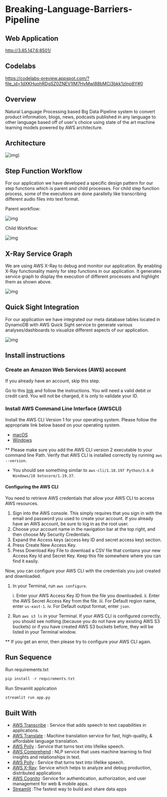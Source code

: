 # Breaking-Language-Barriers-Pipeline



## Web Application

http://3.85.147.6:8501/



## Codelabs

https://codelabs-preview.appspot.com/?file_id=1dXKHuohRDgSZ0ZNEV1IM7HvMwl88bMCi3bkk1zInp8Y#0



## Overview

Natural Language Processing based Big Data Pipeline system to convert product information, blogs, news, podcasts published in any language to other language based off of user's choice using state of the art machine learning models powered by AWS architecture.



## Architecture

![img](https://lh6.googleusercontent.com/kvBi4dwVNdpqmkRHvQLp2_mFTWnMS0sQcyhTCBHNIaE5D2_I015ssHgOiqRgmTDb6Rp1t3FGpH3OyVHkZpRKMNHp5uEWkgEEa1kyJ1ssTkhaN4IdL2h3ljvyZ27P1s25ufX-eDyO1cCNY2y3Lsx5AfHPH9RDhQONp9AvmIRIMFtAKekq))

## Step Function Workflow

For our application we have developed a specific design pattern for our step functions which is parent and child processes. For child step function process, some of the executions are done parallelly like transcribing different audio files into text format.

Parent workflow:

![img](https://lh4.googleusercontent.com/ny9MIWyx8_XegbHN-HmBmFvPZ4_YuWdjcv1J4gJtvNcYhPelzrKKwdaKg9zwA8lOz7qBrMWVhD0GbhyejRSAF6SmgxS8FCN9_cvmeA_dMVIhJJOtU35MTzz0XRg_YXYdspT73_f3EEJjUBXjp9BxAr-4HgXXNGsD0FI8_QwuSMg5LX4X)

Child Workflow:

![img](https://lh4.googleusercontent.com/zZ9i_XjrgJhY-MbBNTCgcy2cirerr0VS98u9jrdSP58Pm3JO33gAYxMLvKLb2CxD9Xv_u22sk9-rGKPl7I4IJ-Rng5hYezNR8dUXv7D3ZquLDb88ApN5P5BM7M_tB0BHhiGJNwnI4k4JotQOrziKRBoTwXnqAjHo2hjYxktchelLzoJO)



## X-Ray Service Graph

We are using AWS X-Ray to debug and monitor our application. By enabling X-Ray functionality mainly for step functions in our application. It generates service graph to display the execution of different processes and highlight them as shown above.

![img](https://lh3.googleusercontent.com/e214oE0aZumT1OZymdizWFLS7beuxLISTH02ub5GaaO3GE8P5-D_beEoSXkMSKeNd_CKe5lb3zhzlSINcAMFLixQLP24kXCnJAz6UxI-15Bon-EBQMH40xe6_XjqPVoS_rza3pLPHVJHhXIn3XM72bv03ebM_wMHGiVr5E5f-yu2Pv75)

## Quick Sight Integration

For our application we have integrated our meta database tables located in DynamoDB with AWS Quick Sight service to generate various analyses/dashboards to visualize different aspects of our application.

![img](https://lh3.googleusercontent.com/vb7Sluun52kMqAIiJq5mjscUba3zg0Xnl6SQwDOaT6fQbP3F3nkCog9npJKwpugTaJt51WtI7eYSwpVD2ZUXI37SQWpZgzLy5KUxWteZpAJi-2cUZsbNrsxvVkavxaDyIIzS6aro83AN9l7b2_3OgswTApUvs97ju12z_JcIe6NGlnb3)



## Install instructions

### Create an Amazon Web Services (AWS) account

If you already have an account, skip this step.

Go to this [link](https://signin.aws.amazon.com/signin?redirect_uri=https%3A%2F%2Fportal.aws.amazon.com%2Fbilling%2Fsignup%2Fresume&client_id=signup) and follow the instructions. You will need a valid debit or credit card. You will not be charged, it is only to validate your ID.

### Install AWS Command Line Interface (AWSCLI)

Install the AWS CLI Version 1 for your operating system. Please follow the appropriate link below based on your operating system.

- [macOS](https://docs.aws.amazon.com/cli/latest/userguide/install-macos.html)
- [Windows](https://docs.aws.amazon.com/cli/latest/userguide/install-windows.html#install-msi-on-windows)

** Please make sure you add the AWS CLI version 2 executable to your command line Path. Verify that AWS CLI is installed correctly by running `aws --version`.

- You should see something similar to `aws-cli/1.18.197 Python/3.6.0 Windows/10 botocore/1.19.37`.

#### Configuring the AWS CLI

You need to retrieve AWS credentials that allow your AWS CLI to access AWS resources.

1. Sign into the AWS console. This simply requires that you sign in with the email and password you used to create your account. If you already have an AWS account, be sure to log in as the root user.
2. Choose your account name in the navigation bar at the top right, and then choose My Security Credentials.
3. Expand the Access keys (access key ID and secret access key) section.
4. Press Create New Access Key.
5. Press Download Key File to download a CSV file that contains your new Access Key Id and Secret Key. Keep this file somewhere where you can find it easily.

Now, you can configure your AWS CLI with the credentials you just created and downloaded.

1. In your Terminal, run `aws configure`.

   i. Enter your AWS Access Key ID from the file you downloaded.
   ii. Enter the AWS Secret Access Key from the file.
   iii. For Default region name, enter `us-east-1`.
   iv. For Default output format, enter `json`.

2. Run `aws s3 ls` in your Terminal. If your AWS CLI is configured correctly, you should see nothing (because you do not have any existing AWS S3 buckets) or if you have created AWS S3 buckets before, they will be listed in your Terminal window.

** If you get an error, then please try to configure your AWS CLI again.



## Run Sequence

Run requirements.txt

```python
pip install -r requirements.txt
```

Run Streamlit application

```python
streamlit run app.py

```

## Built With

- [AWS Transcribe](https://aws.amazon.com/transcribe/) : Service that adds speech to text capabilities in applications.
- [AWS Translate](https://aws.amazon.com/translate/) : Machine translation service for fast, high-quality, & affordable language translation. 
- [AWS Polly](https://aws.amazon.com/polly/) : Service that turns text into lifelike speech.
- [AWS Comprehend](https://aws.amazon.com/comprehend/) : NLP service that uses machine learning to find insights and relationships in text.
- [AWS Polly](https://aws.amazon.com/polly/) : Service that turns text into lifelike speech.
- [AWS X-Ray](https://aws.amazon.com/xray/): Service which helps to analyze and debug production, distributed applications
- [AWS Cognito](https://aws.amazon.com/cognito/) :Service for authentication, authorization, and user management for web & mobile apps.
- [Streamlit](https://www.streamlit.io/) :The fastest way to build and share data apps
